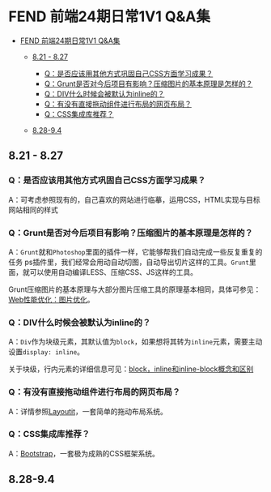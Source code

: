 # FEND 前端24期日常1V1 Q&A集

   * [FEND 前端24期日常1V1 Q&amp;A集](#fend-前端24期日常1v1-qa集)
   
      * [8.21 - 8.27](#821---827)
      
         * [Q：是否应该用其他方式巩固自己CSS方面学习成果？](#q是否应该用其他方式巩固自己css方面学习成果)
         * [Q：Grunt是否对今后项目有影响？压缩图片的基本原理是怎样的？](#qgrunt是否对今后项目有影响压缩图片的基本原理是怎样的)
         * [Q：DIV什么时候会被默认为inline的？](#qdiv什么时候会被默认为inline的)
         * [Q：有没有直接拖动组件进行布局的网页布局？](#q有没有直接拖动组件进行布局的网页布局)
         * [Q：CSS集成库推荐？](#qcss集成库推荐)
         
      * [8.28-9.4](#828-94)
      
## 8.21 - 8.27
### Q：是否应该用其他方式巩固自己CSS方面学习成果？
A：可考虑参照现有的，自己喜欢的网站进行临摹，运用CSS，HTML实现与目标网站相同的样式
### Q：Grunt是否对今后项目有影响？压缩图片的基本原理是怎样的？
A：`Grunt`就和`Photoshop`里面的插件一样，它能够帮我们自动完成一些反复重复的任务
ps插件里，我们经常会用动自动切图，自动导出切片这样的工具。`Grunt`里面，就可以使用自动编译LESS、压缩CSS、JS这样的工具。

Grunt压缩图片的基本原理与大部分图片压缩工具的原理基本相同，具体可参见：[Web性能优化：图片优化](http://web.jobbole.com/81766/)。
### Q：DIV什么时候会被默认为inline的？
A：`Div`作为块级元素，其默认值为`block`，如果想将其转为`inline`元素，需要主动设置`display: inline`。

关于块级，行内元素的详细信息可见：[block，inline和inline-block概念和区别](http://www.cnblogs.com/KeithWang/p/3139517.html)
### Q：有没有直接拖动组件进行布局的网页布局？
A：详情参照[Layoutit](http://layoutit.justjavac.com)，一套简单的拖动布局系统。
### Q：CSS集成库推荐？
A：[Bootstrap](http://www.bootcss.com)，一套极为成熟的CSS框架系统。
## 8.28-9.4


